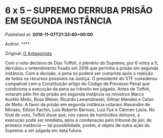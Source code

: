 
# 6 x 5 – SUPREMO DERRUBA PRISÃO EM SEGUNDA INSTÂNCIA

Published at: **2019-11-07T21:33:40+00:00**

Author: ****

Original: [O Antagonista](https://www.oantagonista.com/brasil/6-x-5-supremo-derruba-prisao-em-segunda-instancia/)

Com o voto decisivo de Dias Toffoli, o plenário do Supremo, por 6 votos a 5, derrubou o entendimento fixado em 2016 que permitia a prisão em segunda instância. Com a decisão, a pena só poderá ser cumprida após o rejeição de todos os recursos possíveis na Justiça.
O presidente do STF considerou compatível com a Constituição artigo do Código de Processo Penal que condiciona a execução da pena ao trânsito em julgado.
Antes de Toffoli, votaram pelo fim da prisão em segunda instância os ministros Marco Aurélio Mello, Rosa Weber, Ricardo Lewandowski, Gilmar Mendes e Celso de Mello.
A favor da prisão em segunda instância votaram Alexandre de Moraes, Edson Fachin, Luís Roberto Barroso, Luiz Fux e Cármen Lúcia.
No final do voto, Toffoli disse que, nos casos de homicídios dolosos, a execução pode ser imediata, após a condenação pelo tribunal de júri, de primeira instância — tal possibilidade, porém, é objeto de outra ação do Supremo a ser julgada em data futura.
